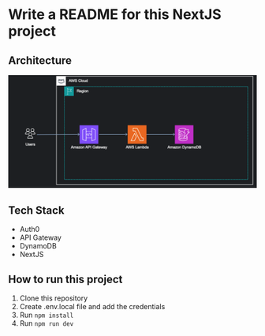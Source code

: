 # Write a README for this NextJS project

## Architecture
![Architecture](./architecture.png)

## Tech Stack
- Auth0
- API Gateway
- DynamoDB
- NextJS

## How to run this project
1. Clone this repository
2. Create .env.local file and add the credentials
3. Run `npm install`
4. Run `npm run dev`